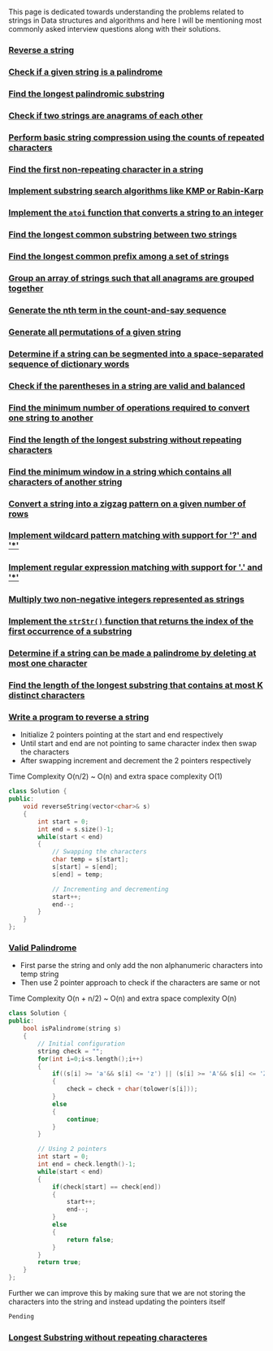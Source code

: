 This page is dedicated towards understanding the problems related to strings in Data structures and algorithms and here I will be mentioning most commonly asked interview questions along with their solutions.

### [Reverse a string](#)
### [Check if a given string is a palindrome](#)
### [Find the longest palindromic substring](#)
### [Check if two strings are anagrams of each other](#)
### [Perform basic string compression using the counts of repeated characters](#)
### [Find the first non-repeating character in a string](#)
### [Implement substring search algorithms like KMP or Rabin-Karp](#)
### [Implement the `atoi` function that converts a string to an integer](#)
### [Find the longest common substring between two strings](#)
### [Find the longest common prefix among a set of strings](#)
### [Group an array of strings such that all anagrams are grouped together](#)
### [Generate the nth term in the count-and-say sequence](#)
### [Generate all permutations of a given string](#)
### [Determine if a string can be segmented into a space-separated sequence of dictionary words](#)
### [Check if the parentheses in a string are valid and balanced](#)
### [Find the minimum number of operations required to convert one string to another](#)
### [Find the length of the longest substring without repeating characters](#)
### [Find the minimum window in a string which contains all characters of another string](#)
### [Convert a string into a zigzag pattern on a given number of rows](#)
### [Implement wildcard pattern matching with support for '?' and '*'](#)
### [Implement regular expression matching with support for '.' and '*'](#)
### [Multiply two non-negative integers represented as strings](#)
### [Implement the `strStr()` function that returns the index of the first occurrence of a substring](#)
### [Determine if a string can be made a palindrome by deleting at most one character](#)
### [Find the length of the longest substring that contains at most K distinct characters](#)











### [Write a program to reverse a string](https://leetcode.com/problems/reverse-string/)

- Initialize 2 pointers pointing at the start and end respectively 
- Until start and end are not pointing to same character index then swap the characters
- After swapping increment and decrement the 2 pointers respectively

Time Complexity O(n/2) ~ O(n) and extra space complexity O(1)
```C++
class Solution {
public:
    void reverseString(vector<char>& s) 
    {
        int start = 0;
        int end = s.size()-1;
        while(start < end)
        {
            // Swapping the characters
            char temp = s[start];
            s[start] = s[end];
            s[end] = temp;

            // Incrementing and decrementing
            start++;
            end--;
        }
    }
};
```

### [Valid Palindrome](https://leetcode.com/problems/valid-palindrome/description/)

- First parse the string and only add the non alphanumeric characters into temp string
- Then use 2 pointer approach to check if the characters are same or not

Time Complexity O(n + n/2) ~ O(n) and extra space complexity O(n)
```C++
class Solution {
public:
    bool isPalindrome(string s) 
    {
        // Initial configuration
        string check = "";
        for(int i=0;i<s.length();i++)
        {
            if((s[i] >= 'a'&& s[i] <= 'z') || (s[i] >= 'A'&& s[i] <= 'Z') || (s[i] >= '0' && s[i] <= '9'))
            {
                check = check + char(tolower(s[i]));
            }
            else
            {
                continue;
            }
        }

        // Using 2 pointers
        int start = 0;
        int end = check.length()-1;
        while(start < end)
        {
            if(check[start] == check[end])
            {
                start++;
                end--;
            }
            else
            {
                return false;
            }
        }
        return true;
    }
};
```

Further we can improve this by making sure that we are not storing the characters into the string and instead updating the pointers itself

```C++
Pending
```

### [Longest Substring without repeating characteres](https://leetcode.com/problems/longest-substring-without-repeating-characters/)

